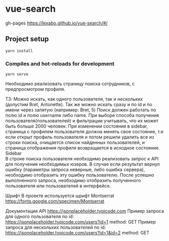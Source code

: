 # vue-search

gh-pages https://lexabo.github.io/vue-search/#/

## Project setup
```
yarn install
```

### Compiles and hot-reloads for development
```
yarn serve
```


Необходимо реализовать страницу поиска сотрудников, с предпросмотром профиля.

ТЗ:
Можно искать, как одного пользователя, так и нескольких (допустим Bret, Antonette). Так же можно искать сразу и по id и по имени через запятую (например: Bret, 5)
Поиск должен работать по полю id и полю username либо name.
При выборе способа получения пользователя(пользователей) и фильтрации учитывать, что их может быть больше 2000 человек.
При изменении состояния в sidebar, страница с профилем пользователя должна менять свое состояние, т.е если открыт профиль пользователя и потом решили удалить все из строки поиска, очищается список найденных пользователей, и страница отображения профиля возвращается в исходное состояние.
Sidebar                                                                                                                                                            
В строке поиска пользователя необходимо реализовать запрос к API для получения необходимых юзеров.
В случае если результат вернул ошибку (параметры запроса неверные, либо ошибка сервера), необходимо отобразить эту ошибку пользователю.
После успешно выполненного запроса, необходимо отобразить полученного пользователя или пользователей в интерфейсе.

Шрифт
В проекте используется шрифт Montserrat https://fonts.google.com/specimen/Montserrat

Документация API
https://jsonplaceholder.typicode.com
Пример запроса для одного пользователя по id:
 https://jsonplaceholder.typicode.com/users?id=1
 method: GET
Пример запроса для нескольких пользователей по id:
 https://jsonplaceholder.typicode.com/users?id=1&id=2
 method: GET
